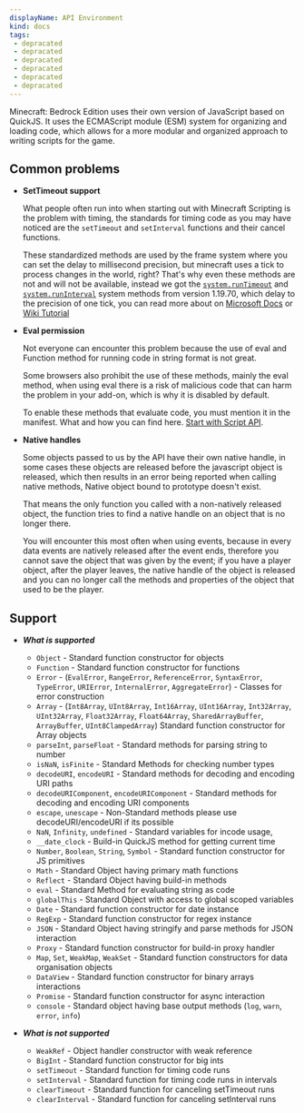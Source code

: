 ```yaml
---
displayName: API Environment
kind: docs
tags:
 - depracated
 - depracated
 - depracated
 - depracated
 - depracated
 - depracated
---
```

Minecraft: Bedrock Edition uses their own version of JavaScript based on QuickJS. It uses the ECMAScript module (ESM) system for organizing and loading code, which allows for a more modular and organized approach to writing scripts for the game.

## Common problems

- **SetTimeout support**

    What people often run into when starting out with Minecraft Scripting is the problem with timing, the standards for timing code as you may have noticed are the `setTimeout` and `setInterval` functions and their cancel functions.

    These standardized methods are used by the frame system where you can set the delay to millisecond precision, but minecraft uses a tick to process changes in the world, right? That's why even these methods are not and will not be available, instead we got the [`system.runTimeout`](https://learn.microsoft.com/en-us/minecraft/creator/scriptapi/minecraft/server/system#runtimeout) and [`system.runInterval`](https://learn.microsoft.com/en-us/minecraft/creator/scriptapi/minecraft/server/system#runinterval) system methods from version 1.19.70, which delay to the precision of one tick, you can read more about on [Microsoft Docs](https://learn.microsoft.com/en-us/minecraft/creator/scriptapi/minecraft/server/system) or [Wiki Tutorial](/scripting/script-server#scheduling)

- **Eval permission**

    Not everyone can encounter this problem because the use of eval and Function method for running code in string format is not great.

    Some browsers also prohibit the use of these methods, mainly the eval method, when using eval there is a risk of malicious code that can harm the problem in your add-on, which is why it is disabled by default.

    To enable these methods that evaluate code, you must mention it in the manifest. What and how you can find here. [Start with Script API](/scripting/starting-scripts).

- **Native handles**

    Some objects passed to us by the API have their own native handle, in some cases these objects are released before the javascript object is released, which then results in an error being reported when calling native methods, Native object bound to prototype doesn't exist.

    That means the only function you called with a non-natively released object, the function tries to find a native handle on an object that is no longer there.

    You will encounter this most often when using events, because in every data events are natively released after the event ends, therefore you cannot save the object that was given by the event; if you have a player object, after the player leaves, the native handle of the object is released and you can no longer call the methods and properties of the object that used to be the player.

## Support

- ***What is supported***
  - `Object` - Standard function constructor for objects
  - `Function` - Standard function constructor for functions
  - `Error` - (`EvalError`, `RangeError`, `ReferenceError`, `SyntaxError`, `TypeError`, `URIError`, `InternalError`, `AggregateError`) - Classes for error construction
  - `Array` - (`Int8Array`, `UInt8Array`, `Int16Array`, `UInt16Array`, `Int32Array`, `UInt32Array`, `Float32Array`, `Float64Array`, `SharedArrayBuffer`, `ArrayBuffer`, `UInt8ClampedArray`) Standard function constructor for Array objects
  - `parseInt`, `parseFloat` - Standard methods for parsing string to number
  - `isNaN`, `isFinite` - Standard Methods for checking number types
  - `decodeURI`, `encodeURI` - Standard methods for decoding and encoding URI paths
  - `decodeURIComponent`, `encodeURIComponent` - Standard methods for decoding and encoding URI components
  - `escape`, `unescape` - Non-Standard methods please use decodeURI/encodeURI if its possible
  - `NaN`, `Infinity`, `undefined` - Standard variables for incode usage,
  - `__date_clock` - Build-in QuickJS method for getting current time
  - `Number`, `Boolean`, `String`, `Symbol` - Standard function constructor for JS primitives
  - `Math` - Standard Object having primary math functions
  - `Reflect` - Standard Object having build-in methods
  - `eval` - Standard Method for evaluating string as code
  - `globalThis` - Standard Object with access to global scoped variables
  - `Date` - Standard function constructor for date instance
  - `RegExp` - Standard function constructor for regex instance
  - `JSON` -  Standard Object having stringify and parse methods for JSON interaction
  - `Proxy` - Standard function constructor for build-in proxy handler
  - `Map`, `Set`, `WeakMap`, `WeakSet` - Standard function constructors for data organisation objects
  - `DataView` - Standard function constructor for binary arrays interactions
  - `Promise` - Standard function constructor for async interaction
  - `console` - Standard object having base output methods (`log`, `warn`, `error`, `info`)

- ***What is not supported***
    - `WeakRef` - Object handler constructor with weak reference
    - `BigInt` - Standard function constructor for big ints
    - `setTimeout` - Standard function for timing code runs
    - `setInterval` - Standard function for timing code runs in intervals
    - `clearTimeout` - Standard function for canceling setTimeout runs
    - `clearInterval` - Standard function for canceling setInterval runs